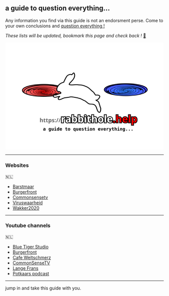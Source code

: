 ## a guide to question everything...

Any information you find via this guide is not an endorsment perse. Come to your own conclusions and [question everything !](https://liberalarts.online/trivium-and-quadrivium/)

*These lists will be updated, bookmark this page and check back !* [💊](https://www.youtube.com/watch?v=Hq_jjNAXoZQ)

<img src="img/rabbithole-help.svg" alt="rabbithole.help" class="inline"/>

----

### Websites

🇳🇱
- [Barstmaar](https://www.barstmaar.eu/)
- [Burgerfront](https://www.burgerfront.nl/)
- [Commonsensetv](https://commonsensetv.nl/)
- [Viruswaarheid](https://viruswaarheid.nl/)
- [Wakker2020](http://wakker2020.nl/)

----

### Youtube channels

🇳🇱
- [Blue Tiger Studio](https://www.youtube.com/channel/UCuwWXfh9Dk5OD6sdzSOcYiQ)
- [Burgerfront](https://www.youtube.com/channel/UCag8gVe_cFh0DU3hDlZCldw)
- [Cafe Weltschmerz](https://www.youtube.com/channel/UClK9f1anqhuSaqDN5YE-wfw)
- [CommonSenseTV](https://www.youtube.com/channel/UCl2_dKgwJ42gomtEbFsdODw)
- [Lange Frans](https://www.youtube.com/user/LangeFransTV)
- [Potkaars podcast](https://www.youtube.com/channel/UCh9dkmMSTldAfVPxgT5THfg)

----
jump in and take this guide with you.
